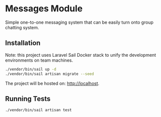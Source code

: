 # Messages Module
Simple one-to-one messaging system that can be easily turn onto group chatting system.

## Installation
Note: this project uses Laravel Sail Docker stack to unify the development environments on team machines.
```bash
./vendor/bin/sail up -d
./vendor/bin/sail artisan migrate --seed
```
The project will be hosted on: [http://localhost](http://localhost).

## Running Tests
```bash
./vendor/bin/sail artisan test
```
